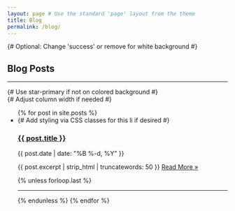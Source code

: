 ```yaml
---
layout: page # Use the standard 'page' layout from the theme
title: Blog
permalink: /blog/
---
```


<section id="blog-index" class="success"> {# Optional: Change 'success' or remove for white background #}
  <div class="container">
    <div class="row">
      <div class="col-lg-12 text-center">
        <h2>Blog Posts</h2>
        <hr class="star-light"> {# Use star-primary if not on colored background #}
      </div>
    </div>
    <div class="row">
      <div class="col-lg-8 col-lg-offset-2"> {# Adjust column width if needed #}
        <ul class="list-unstyled post-list">
          {% for post in site.posts %}
            <li> {# Add styling via CSS classes for this li if desired #}
              <h3>
                <a href="{{ post.url | prepend: site.baseurl }}">{{ post.title }}</a>
              </h3>
              <p class="post-meta">{{ post.date | date: "%B %-d, %Y" }}</p>
              <p>
                {{ post.excerpt | strip_html | truncatewords: 50 }}
                <a href="{{ post.url | prepend: site.baseurl }}">Read More &raquo;</a>
              </p>
            </li>
            {% unless forloop.last %}<hr>{% endunless %}
          {% endfor %}
        </ul>
      </div>
    </div>
  </div>
</section>
